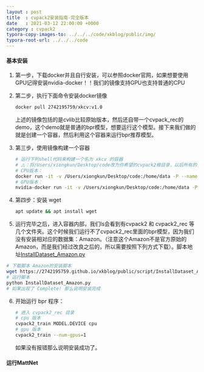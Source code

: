 ```yaml
---
layout : post
title  : cvpack2安装指南-完全版本
date   : 2021-03-12 22:00:00 +0000
category : cvpack2
typora-copy-images-to: ../../../code/xkblog/public/img/
typora-root-url: ../../../code
---
```


#### 基本安装

1. 第一步，下载docker并且自行安装，可以参照docker官网，如果想要使用GPU记得安装nvidia-docker！！我们的镜像支持GPU也支持普通的CPU

2. 第二步，执行下面命令安装docker镜像

   ```sh
   docker pull 2742195759/xkcv:v1.0
   ```

   上述的镜像包括的是cvlib比较原始版本，然后还自带一个cvpack_rec的demo，这个demo就是普通的bpr模型，想要运行这个模型。接下来我们做的就是创建一个容器，然后利用这个容器来运行bpr推荐模型。

3. 第三步，使用镜像构建一个容器

   ```sh
   # 运行下列shell代码来构建一个名为 xkcv 的容器
   # ⚠️：将/Users/xiongkun/Desktop/code改为你希望的cvpack2根目录，以后所有的信息都会放到这个目录下，在容器中就是/home/data这个目录
   # CPU版本：
   docker run -it -v /Users/xiongkun/Desktop/code:/home/data -P --name xkcv --ipc='host' 2742195759/xkcv:v1.0 /bin/bash 
   # GPU版本：
   nvidia-docker run -it -v /Users/xiongkun/Desktop/code:/home/data -P --name xkcv --ipc='host' 2742195759/xkcv:v1.0 /bin/bash
   ```

4. 第四步：安装 wget

   ```sh
   apt update && apt install wget
   ```

5.  运行完毕之后，进入容器内部，我们ls会看到有cvpack2 和 cvpack2_rec 等几个文件夹。这个时候我们运行不了cvpack2_rec里面的bpr模型，因为我们没有安装相对应的数据集：Amazon。（注意这个Amazon不是官方原始的Amazon，而是我们经过改良之后的，所以需要按照下列方式下载）。脚本地址[InstallDataset_Amazon.py](/xkblog/public/script/InstallDataset_Amazon.py)

   ```sh
   # 下载脚本 Amazon的安装脚本
   wget https://2742195759.github.io/xkblog/public/script/InstallDataset_Amazon.py
   # 运行脚本
   python InstallDataset_Amazon.py
   # 如果出现了 Complete! 那么说明安装完成
   ```

6. 开始运行 bpr 程序：

   ```sh
   # 进入 cvpack2_rec 目录
   # cpu 版本
   cvpack2_train MODEL.DEVICE cpu  
   # gpu 版本
   cvpack2_train --num-gpus=1 
   ```

   如果没有报错那么说明安装成功了。

#### 运行MattNet

